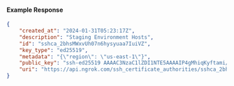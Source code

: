 <!-- Code generated for API Clients. DO NOT EDIT. -->

#### Example Response

```json
{
	"created_at": "2024-01-31T05:23:17Z",
	"description": "Staging Environment Hosts",
	"id": "sshca_2bhsMWxvUh07n6hysyuaa7IuiVZ",
	"key_type": "ed25519",
	"metadata": "{\"region\": \"us-east-1\"}",
	"public_key": "ssh-ed25519 AAAAC3NzaC1lZDI1NTE5AAAAIP4gMhiqKyftami/1MuOAqeaKhVtGpxmAj+9ZILDKp7Z",
	"uri": "https://api.ngrok.com/ssh_certificate_authorities/sshca_2bhsMWxvUh07n6hysyuaa7IuiVZ"
}
```
